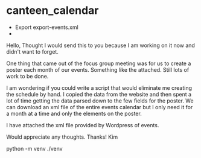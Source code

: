 # canteen_calendar

- Export export-events.xml
- 

Hello,
Thought I would send this to you because I am working on it now and didn't want to forget.

One thing that came out of the focus group meeting was for us to create a poster each month of our events.  Something like the attached.  Still lots of work to be done.

I am wondering if you could write a script that would eliminate me creating the schedule by hand.  I copied the data from the website and then spent a lot of time getting the data parsed down to the few fields for the poster.  We can download an xml file of the entire events calendar but I only need it for a month at a time and only the elements on the poster.

I have attached the xml file provided by Wordpress of events.

Would appreciate any thoughts.
Thanks!
Kim

python -m venv ./venv
